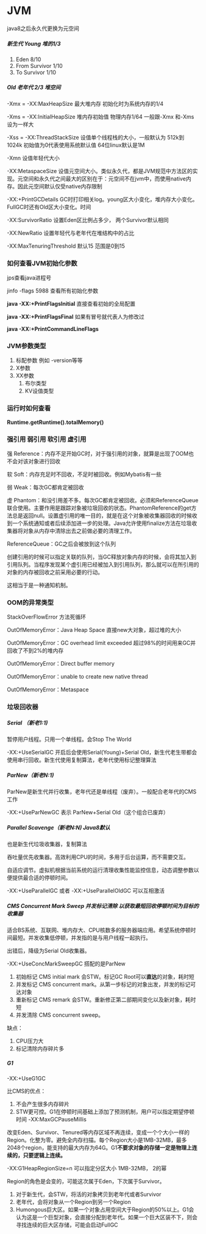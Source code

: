 # JVM

java8之后永久代更换为元空间

##### 新生代 Young 堆的1/3

1. Eden 8/10
2. From Survivor 1/10
3. To Survivor 1/10

##### Old 老年代 2/3 堆空间

-Xmx = -XX:MaxHeapSize  最大堆内存  初始化时为系统内存的1/4

-Xms = -XX:InitialHeapSize 堆内存初始值 物理内存1/64  一般跟-Xmx 和-Xms设为一样大

-Xss  = -XX:ThreadStackSize  设值单个线程栈的大小，一般默认为 512k到1024k  初始值为0代表使用系统默认值 64位linux默认是1M

-Xmn 设值年轻代大小

-XX:MetaspaceSize 设值元空间大小。类似永久代，都是JVM规范中方法区的实现。元空间和永久代之间最大的区别在于：元空间不在jvm中，而使用native内存。因此元空间默认仅受native内存限制

-XX:+PrintGCDetails  GC时打印相关log。young区大小变化，堆内存大小变化。FullGC时还有Old区大小变化。时间

-XX:SurvivorRatio 设置Eden区比例占多少， 两个Survivor默认相同

-XX:NewRatio 设置年轻代与老年代在堆结构中的占比

-XX:MaxTenuringThreshold 默认15 范围是0到15

### 如何查看JVM初始化参数

jps查看java进程号

jinfo -flags 5988  查看所有初始化参数

**java -XX:+PrintFlagsInitial** 直接查看初始的全局配置

**java -XX:+PrintFlagsFinal** 如果有冒号就代表人为修改过

**java -XX:+PrintCommandLineFlags**

### JVM参数类型

1. 标配参数 例如 -version等等
2. X参数
3. XX参数
   1. 布尔类型
   2. KV设值类型

### 运行时如何查看

**Runtime.getRuntime().totalMemory()**

### 强引用 弱引用 软引用 虚引用

强 Reference：内存不足开始GC时，对于强引用的对象，就算是出现了OOM也不会对该对象进行回收

软 Soft：内存充足时不回收，不足时被回收。例如Mybatis有一些

弱 Weak：每次GC都肯定被回收

虚 Phantom：和没引用差不多。每次GC都肯定被回收。必须和ReferenceQueue联合使用。主要作用是跟踪对象被垃圾回收的状态。PhantomReference的get方法总是返回null。设置虚引用的唯一目的，就是在这个对象被收集器回收的时候收到一个系统通知或者后续添加进一步的处理。Java允许使用finalize方法在垃圾收集器将对象从内存中清除出去之前做必要的清理工作。

ReferenceQueue：GC之后会被放到这个队列

创建引用的时候可以指定关联的队列，当GC释放对象内存的时候，会将其加入到引用队列。当程序发现某个虚引用已经被加入到引用队列，那么就可以在所引用的对象的内存被回收之前采用必要的行动。

这相当于是一种通知机制。

### OOM的异常类型

StackOverFlowError 方法死循环

OutOfMemoryError：Java Heap Space 直接new大对象，超过堆的大小

OutOfMemoryError：GC overhead limit exceeded 超过98%的时间用来GC并回收了不到2%的堆内存

OutOfMemoryError：Direct buffer memory

OutOfMemoryError：unable to create new native thread

OutOfMemoryError：Metaspace 

### 垃圾回收器

##### Serial （新老1:1)

暂停用户线程。只用一个单线程。会Stop The World

-XX:+UseSerialGC 开启后会使用Serial(Young)+Serial Old，新生代老生带都会使用串行回收。新生代使用复制算法，老年代使用标记整理算法

##### ParNew（新老N:1)

ParNew是新生代并行收集，老年代还是单线程（废弃）。一般配合老年代的CMS工作

-XX:+UseParNewGC 表示 ParNew+Serial Old（这个组合已废弃）

##### Parallel Scavenge（新老N:N) Java8默认

也是新生代垃圾收集器，复制算法

吞吐量优先收集器。高效利用CPU的时间，多用于后台运算，而不需要交互。

自适应调节。虚拟机根据当前系统的运行清理收集性能监控信息，动态调整参数以便提供最合适的停顿时间。

-XX:+UseParallelGC 或者 -XX:+UseParallelOldGC 可以互相激活

##### CMS Concurrent Mark Sweep 并发标记清除 以获取最短回收停顿时间为目标的收集器

适合BS系统、互联网、堆内存大、CPU核数多的服务器端应用。希望系统停顿时间最短。并发收集低停顿，并发指的是与用户线程一起执行。

出错后，降级为Serial Old收集器。

-XX:+UseConcMarkSweepGC 搭配的是ParNew

1. 初始标记 CMS initial mark 会STW。标记GC Root可以**直达**的对象，耗时短
2. 并发标记 CMS concurrent mark。从第一步标记的对象出发，并发的标记可达对象
3. 重新标记 CMS remark 会STW。重新修正第二部期间变化以及新对象，耗时短
4. 并发清除 CMS concurrent sweep。

缺点：

1. CPU压力大
2. 标记清除内存碎片多

##### G1 

-XX:+UseG1GC

比CMS的优点：

1. 不会产生很多内存碎片
2. STW更可控。G1在停顿时间基础上添加了预测机制，用户可以指定期望停顿时间 -XX:MaxGCPauseMillis

改变Eden、Survivor、Tenured等内存区域不再连续，变成一个个大小一样的Region。化整为零。避免全内存扫描。每个Region大小是1MB-32MB，最多2048个region，能支持的最大内存为64G。G1**不要求对象的存储一定是物理上连续的，只要逻辑上连续。**

-XX:G1HeapRegionSize=n 可以指定分区大小 1MB-32MB， 2的幂

Region的角色是会变的，可能这次属于Eden，下次属于Survivor。

1. 对于新生代，会STW，将活的对象拷贝到老年代或者Survivor
2. 老年代，会将对象从一个Region到另一个Region
3. Humongous巨大区。如果一个对象占用空间大于Region的50%以上。G1会认为这是一个巨型对象，会直接分配到老年代。如果一个巨大区装不下，则会寻找连续的巨大区存储，可能会启动FullGC